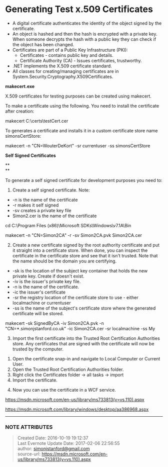# Generating Test x.509 Certificates

  * A digital certificate authenticates the identity of the object signed by the certificate. 
  * An object is hashed and then the hash is encrypted with a private key. When someone decrypts the hash with a public key they can check if the object has been changed.
  * Certificates are part of a Public Key Infrastructure (PKI): 
    * Certificates - contains public key and details.
    * Certificate Authority (CA) - Issues certificates, trustworthy.
  * .NET implements the X.509 certificate standard.
  * All classes for creating/managing certificates are in System.Security.Cryptography.X509Certificates.

  

 **makecert.exe**

X.509 certificates for testing purposes can be created using makecert.  

  

To make a certificate using the following. You need to install the certificate
after creation:

  

makecert C:\certs\testCert.cer

  

To generates a certificate and installs it in a custom certificate store name
simonsCertStore:

  

makecert -n "CN=WouterDeKort" -sr currentuser -ss simonsCertStore

  

  

 **Self Signed Certificates**

 **  
**

To generate a self signed certificate for development purposes you need to:

  

1) Create a self signed certificate. Note:

  * -n is the name of the certificate
  * -r makes it self signed
  * -sv creates a private key file 
  * Simon2.cer is the name of the certificate

  

cd C:\Program Files (x86)\Microsoft SDKs\Windows\v7.1A\Bin

makecert -n "CN=Simon2CA" -r -sv Simon2CA.pvk Simon2CA.cer

  

2) Create a new certificate signed by the root authority certificate and put
it straight into a certificate store. When done, you can inspect the
certificate in the certificate store and see that it isn't trusted. Note that
the name should be the domain you are certifying.

  * -sk is the location of the subject key container that holds the new private key. Create if doesn't exist.
  * -iv is the issuer's private key file.
  * -n is the name of the certificate.
  * -ic the issuer's certificate
  * -sr the registry location of the certificate store to use - either localmachine or currentuser
  * -ss is the name of the subject's certificate store where the generated certificate will be stored.

  

makecert -sk SignedByCA -iv Simon2CA.pvk -n "CN=*.simonjstanford.co.uk" -ic
Simon2CA.cer -sr localmachine -ss My

  

3) Import the first certificate into the Trusted Root Certification
Authorities store. Any certificates that are signed with the certificate will
now be trusted by the computer.

  1. Open the certificate snap-in and navigate to Local Computer or Current User.
  2. Open the Trusted Root Certification Authorities folder.
  3. Right click the Certificates folder -> all tasks -> import
  4. Import the certificate.

  

4) Now you can use the certificate in a WCF service.

  

<https://msdn.microsoft.com/en-us/library/ms733813(v=vs.110).aspx>

<https://msdn.microsoft.com/library/windows/desktop/aa386968.aspx>

  


---
### NOTE ATTRIBUTES
>Created Date: 2016-10-19 19:12:37  
>Last Evernote Update Date: 2017-02-06 22:56:55  
>author: simonjstanford@gmail.com  
>source-url: https://msdn.microsoft.com/en-us/library/ms733813(v=vs.110).aspx  